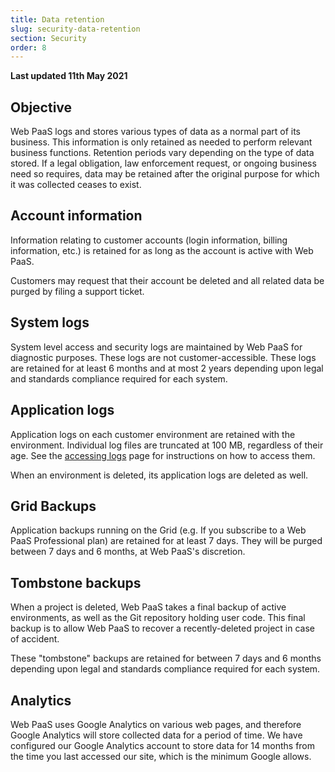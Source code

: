 ```yaml
---
title: Data retention
slug: security-data-retention
section: Security
order: 8
---
```


**Last updated 11th May 2021**


## Objective  

Web PaaS logs and stores various types of data as a normal part of its business.  This information is only retained as needed to perform relevant business functions. Retention periods vary depending on the type of data stored. If a legal obligation, law enforcement request, or ongoing business need so requires, data may be retained after the original purpose for which it was collected ceases to exist.

## Account information

Information relating to customer accounts (login information, billing information, etc.) is retained for as long as the account is active with Web PaaS.

Customers may request that their account be deleted and all related data be purged by filing a support ticket.

## System logs

System level access and security logs are maintained by Web PaaS for diagnostic purposes.  These logs are not customer-accessible.  These logs are retained for at least 6 months and at most 2 years depending upon legal and standards compliance required for each system.

## Application logs

Application logs on each customer environment are retained with the environment.  Individual log files are truncated at 100 MB, regardless of their age.  See the [accessing logs](../development-logs) page for instructions on how to access them.

When an environment is deleted, its application logs are deleted as well.

## Grid Backups

Application backups running on the Grid (e.g. If you subscribe to a Web PaaS Professional plan) are retained for at least 7 days.  They will be purged between 7 days and 6 months, at Web PaaS's discretion.

## Tombstone backups

When a project is deleted, Web PaaS takes a final backup of active environments, as well as the Git repository holding user code.  This final backup is to allow Web PaaS to recover a recently-deleted project in case of accident.

These "tombstone" backups are retained for between 7 days and 6 months depending upon legal and standards compliance required for each system.

## Analytics

Web PaaS uses Google Analytics on various web pages, and therefore Google Analytics will store collected data for a period of time.  We have configured our Google Analytics account to store data for 14 months from the time you last accessed our site, which is the minimum Google allows.

